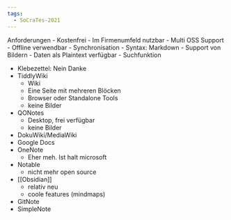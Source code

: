 ```yaml
---
tags:
  - SoCraTes-2021
---
```

Anforderungen
    - Kostenfrei
    - Im Firmenumfeld nutzbar
    - Multi OSS Support
    - Offline verwendbar
    - Synchronisation
    - Syntax: Markdown
    - Support von Bildern
    - Daten als Plaintext verfügbar
    - Suchfunktion
- Klebezettel: Nein Danke
- TiddlyWiki
    - Wiki
    - Eine Seite mit mehreren Blöcken
    - Browser oder Standalone Tools
    - keine Bilder
- QONotes
    - Desktop, frei verfügbar
    - keine Bilder
- DokuWiki/MediaWiki
- Google Docs
- OneNote
    - Eher meh. Ist halt microsoft
- Notable
    - nicht mehr open source
- [[Obsidian]]
    - relativ neu
    - coole features (mindmaps)
- GitNote
- SimpleNote